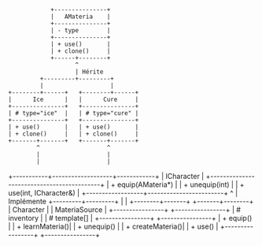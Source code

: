                 +---------------+
                |   AMateria    |
                +---------------+
                | - type        |
                +---------------+
                | + use()       |
                | + clone()     |
                +------+--------+
                       ^
                       | Hérite
             +---------+---------+
             |                   |
    +--------+------+   +--------+------+
    |      Ice      |   |      Cure     |
    +---------------+   +---------------+
    | # type="ice"  |   | # type="cure" |
    +---------------+   +---------------+
    | + use()       |   | + use()       |
    | + clone()     |   | + clone()     |
    +-------+-------+   +-------+-------+
            ^                   ^
            |                   |
            |                   |
+-----------+-------------------+------------+
|               ICharacter                  |
+-------------------------------------------+
| + equip(AMateria*)                        |
| + unequip(int)                            |
| + use(int, ICharacter&)                   |
+------------------+------------------------+
                   ^
                   | Implémente
         +---------+---------+
         |                   |
+--------+-------+   +-------+--------+
|    Character   |   | MateriaSource  |
+----------------+   +----------------+
| # inventory    |   | # template[]   |
+----------------+   +----------------+
| + equip()      |   | + learnMateria()|
| + unequip()    |   | + createMateria()|
| + use()        |   +-----------------+
+----------------+
